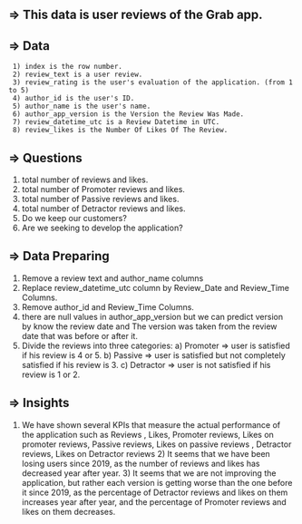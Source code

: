 ## => This data is user reviews of the Grab app.
## => Data
     1) index is the row number.
     2) review_text is a user review.
     3) review_rating is the user's evaluation of the application. (from 1 to 5)
     4) author_id is the user's ID.
     5) author_name is the user's name.
     6) author_app_version is the Version the Review Was Made.
     7) review_datetime_utc is a Review Datetime in UTC.
     8) review_likes is the Number Of Likes Of The Review.

## => Questions
   1) total number of reviews and likes.
   2) total number of Promoter reviews and likes.
   3) total number of Passive reviews and likes.
   4) total number of Detractor reviews and likes.
   5) Do we keep our customers?
   6) Are we seeking to develop the application?

## => Data Preparing
   1) Remove a review text and author_name columns
   2) Replace review_datetime_utc column by Review_Date and Review_Time 
       Columns.
   3) Remove author_id and Review_Time Columns.
   4) there are null values in author_app_version but we can predict version by 
       know the review date and  The version was taken from the review date that 
       was before or after it.
   5) Divide the reviews into three categories:
        a) Promoter => user is satisfied if his review is 4 or 5.
        b) Passive => user is satisfied but not completely satisfied if his review is 3.
        c) Detractor => user is not satisfied if his review is 1 or 2.
       
## => Insights
   1) We have shown several KPIs that measure the actual performance of the 
        application such as Reviews , Likes, Promoter reviews, Likes on promoter 
        reviews, Passive reviews, Likes on passive reviews , Detractor reviews, Likes 
       on Detractor reviews
    2) It seems that we have been losing users since 2019, as the number of 
        reviews and likes has decreased year after year.
    3) It seems that we are not improving the application, but rather each version 
       is getting worse than the one before it since 2019, as the percentage of 
       Detractor reviews and likes on them increases year after year, and the 
       percentage of Promoter reviews and likes on them decreases.
